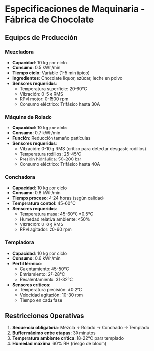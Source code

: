 # Especificaciones de Maquinaria - Fábrica de Chocolate

## Equipos de Producción

### Mezcladora
- **Capacidad**: 10 kg por ciclo
- **Consumo**: 0.5 kWh/min
- **Tiempo ciclo**: Variable (1-5 min típico)
- **Ingredientes**: Chocolate liquor, azúcar, leche en polvo
- **Sensores requeridos**:
  - Temperatura superficie: 20-60°C
  - Vibración: 0-5 g RMS
  - RPM motor: 0-1500 rpm
  - Consumo eléctrico: Trifásico hasta 30A

### Máquina de Rolado
- **Capacidad**: 10 kg por ciclo
- **Consumo**: 0.7 kWh/min
- **Función**: Reducción tamaño partículas
- **Sensores requeridos**:
  - Vibración: 0-10 g RMS (crítico para detectar desgaste rodillos)
  - Temperatura rodillos: 25-45°C
  - Presión hidráulica: 50-200 bar
  - Consumo eléctrico: Trifásico hasta 40A

### Conchadora
- **Capacidad**: 10 kg por ciclo
- **Consumo**: 0.8 kWh/min
- **Tiempo proceso**: 4-24 horas (según calidad)
- **Temperatura control**: 45-60°C
- **Sensores requeridos**:
  - Temperatura masa: 45-60°C ±0.5°C
  - Humedad relativa ambiente: <50%
  - Vibración: 0-8 g RMS
  - RPM agitador: 20-60 rpm

### Templadora
- **Capacidad**: 10 kg por ciclo
- **Consumo**: 0.6 kWh/min
- **Perfil térmico**: 
  - Calentamiento: 45-50°C
  - Enfriamiento: 27-28°C
  - Recalentamiento: 31-32°C
- **Sensores críticos**:
  - Temperatura precisión: ±0.2°C
  - Velocidad agitación: 10-30 rpm
  - Tiempo en cada fase

## Restricciones Operativas

1. **Secuencia obligatoria**: Mezcla → Rolado → Conchado → Templado
2. **Buffer máximo entre etapas**: 30 minutos
3. **Temperatura ambiente crítica**: 18-22°C para templado
4. **Humedad máxima**: 60% RH (riesgo de bloom)